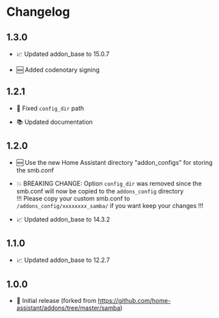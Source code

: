 # Changelog

## 1.3.0

* 📈 Updated addon_base to 15.0.7  

* 🆕 Added codenotary signing

## 1.2.1

* 🐛 Fixed `config_dir` path  

* 📚 Updated documentation  

## 1.2.0

* 🆕 Use the new Home Assistant directory "addon_configs" for storing the smb.conf  

* 💥 BREAKING CHANGE:
     Option `config_dir` was removed since the smb.conf will now be copied to the `addons_config` directory  
     !!! Please copy your custom smb.conf to `/addons_config/xxxxxxxx_samba/` if you want keep your changes !!!  

* 📈 Updated addon_base to 14.3.2  

## 1.1.0

* 📈 Updated addon_base to 12.2.7  

## 1.0.0

* 🎉 Initial release (forked from https://github.com/home-assistant/addons/tree/master/samba)  

